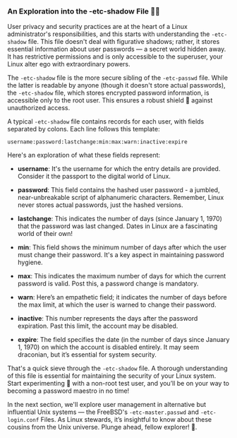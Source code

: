 ### An Exploration into the -etc-shadow File 🕵️‍♀️

User privacy and security practices are at the heart of a Linux administrator's responsibilities, and this starts with understanding the `-etc-shadow` file. This file doesn't deal with figurative shadows; rather, it stores essential information about user passwords — a secret world hidden away. It has restrictive permissions and is only accessible to the superuser, your Linux alter ego with extraordinary powers. 

The `-etc-shadow` file is the more secure sibling of the `-etc-passwd` file. While the latter is readable by anyone (though it doesn't store actual passwords), the `-etc-shadow` file, which stores encrypted password information, is accessible only to the root user. This ensures a robust shield 🔰 against unauthorized access. 

A typical `-etc-shadow` file contains records for each user, with fields separated by colons. Each line follows this template:

```plaintext
username:password:lastchange:min:max:warn:inactive:expire
```

Here's an exploration of what these fields represent:

- **username**: It's the username for which the entry details are provided. Consider it the passport to the digital world of Linux.

- **password**: This field contains the hashed user password - a jumbled, near-unbreakable script of alphanumeric characters. Remember, Linux never stores actual passwords, just the hashed versions.

- **lastchange**: This indicates the number of days (since January 1, 1970) that the password was last changed. Dates in Linux are a fascinating world of their own!

- **min**: This field shows the minimum number of days after which the user must change their password. It's a key aspect in maintaining password hygiene.

- **max**: This indicates the maximum number of days for which the current password is valid. Post this, a password change is mandatory.

- **warn**: Here’s an empathetic field; it indicates the number of days before the max limit, at which the user is warned to change their password. 

- **inactive**: This number represents the days after the password expiration. Past this limit, the account may be disabled. 

- **expire**: The field specifies the date (in the number of days since January 1, 1970) on which the account is disabled entirely. It may seem draconian, but it’s essential for system security. 

That's a quick sieve through the `-etc-shadow` file. A thorough understanding of this file is essential for maintaining the security of your Linux system. Start experimenting 🔬 with a non-root test user, and you’ll be on your way to becoming a password maestro in no time!

In the next section, we'll explore user management in alternative but influential Unix systems — the FreeBSD's `-etc-master.passwd` and `-etc-login.conf` Files. As Linux stewards, it’s insightful to know about these cousins from the Unix universe. Plunge ahead, fellow explorer! 🚀.